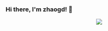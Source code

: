 ### Hi there, I'm zhaogd! 👋
 
<p align="center">
  <a href="https://github.com/zhaogd233">
    <img src="https://github-readme-stats-eight-theta.vercel.app/api?username=zhaogd233&show_icons=true&theme=algolia&include_all_commits=true&count_private=true&hide=prs,issues"/>
  </a>
</p>
 
